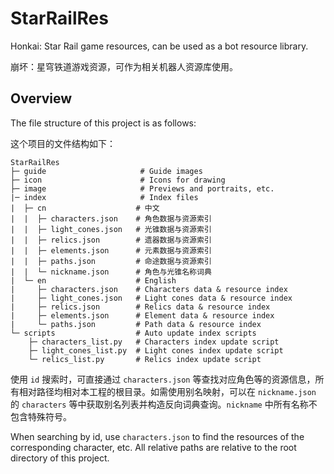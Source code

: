 # StarRailRes

Honkai: Star Rail game resources, can be used as a bot resource library.

崩坏：星穹铁道游戏资源，可作为相关机器人资源库使用。

## Overview

The file structure of this project is as follows:

这个项目的文件结构如下：

```text
StarRailRes
├─ guide                     # Guide images
├─ icon                      # Icons for drawing
├─ image                     # Previews and portraits, etc.
|─ index                     # Index files
|  ├─ cn                    # 中文
|  |  ├─ characters.json    # 角色数据与资源索引
|  |  ├─ light_cones.json   # 光锥数据与资源索引
|  |  ├─ relics.json        # 遗器数据与资源索引
|  |  ├─ elements.json      # 元素数据与资源索引
|  |  ├─ paths.json         # 命途数据与资源索引
|  |  └─ nickname.json      # 角色与光锥名称词典
|  └─ en                    # English
|     ├─ characters.json    # Characters data & resource index
|     ├─ light_cones.json   # Light cones data & resource index
|     ├─ relics.json        # Relics data & resource index
|     ├─ elements.json      # Element data & resource index
|     └─ paths.json         # Path data & resource index
└─ scripts                  # Auto update index scripts
    ├─ characters_list.py   # Characters index update script 
    ├─ light_cones_list.py  # Light cones index update script
    └─ relics_list.py       # Relics index update script
```

使用 `id` 搜索时，可直接通过 `characters.json` 等查找对应角色等的资源信息，所有相对路径均相对本工程的根目录。如需使用别名映射，可以在 `nickname.json` 的 `characters` 等中获取别名列表并构造反向词典查询。`nickname` 中所有名称不包含特殊符号。

When searching by id, use `characters.json` to find the resources of the corresponding character, etc. All relative paths are relative to the root directory of this project.
